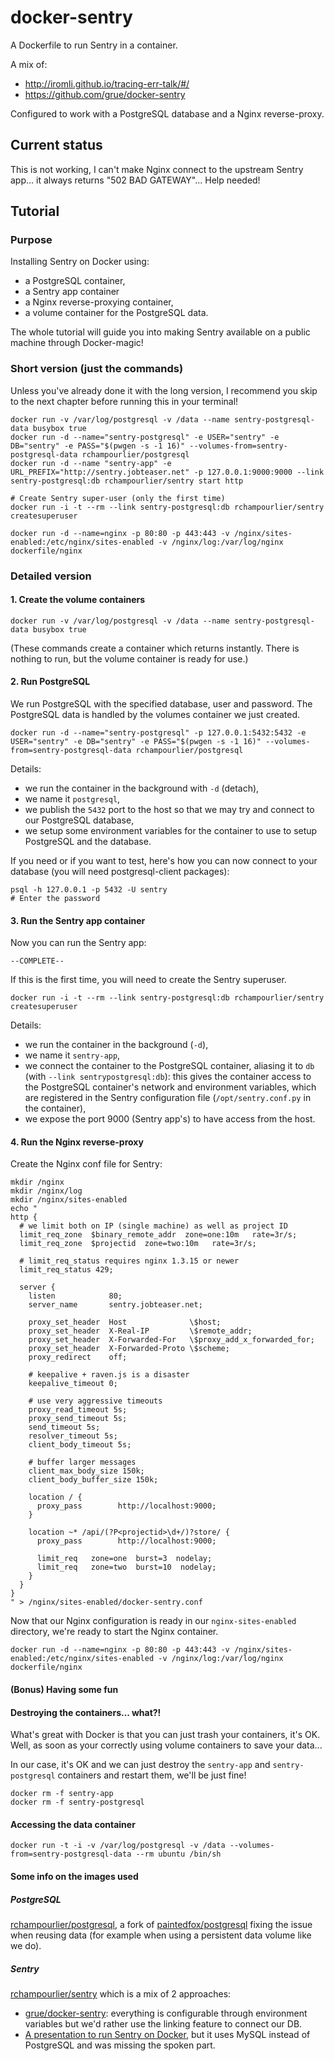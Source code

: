 # docker-sentry

A Dockerfile to run Sentry in a container.

A mix of:
- http://iromli.github.io/tracing-err-talk/#/
- https://github.com/grue/docker-sentry

Configured to work with a PostgreSQL database and a Nginx reverse-proxy.


## Current status

This is not working, I can't make Nginx connect to the upstream Sentry
app... it always returns "502 BAD GATEWAY"... Help needed!


## Tutorial

### Purpose

Installing Sentry on Docker using:

- a PostgreSQL container,
- a Sentry app container
- a Nginx reverse-proxying container,
- a volume container for the PostgreSQL data.

The whole tutorial will guide you into making Sentry available on a public
machine through Docker-magic!


### Short version (just the commands)

Unless you've already done it with the long version, I recommend you skip
to the next chapter before running this in your terminal!

```
docker run -v /var/log/postgresql -v /data --name sentry-postgresql-data busybox true
docker run -d --name="sentry-postgresql" -e USER="sentry" -e DB="sentry" -e PASS="$(pwgen -s -1 16)" --volumes-from=sentry-postgresql-data rchampourlier/postgresql
docker run -d --name "sentry-app" -e URL_PREFIX="http://sentry.jobteaser.net" -p 127.0.0.1:9000:9000 --link sentry-postgresql:db rchampourlier/sentry start http

# Create Sentry super-user (only the first time)
docker run -i -t --rm --link sentry-postgresql:db rchampourlier/sentry createsuperuser

docker run -d --name=nginx -p 80:80 -p 443:443 -v /nginx/sites-enabled:/etc/nginx/sites-enabled -v /nginx/log:/var/log/nginx dockerfile/nginx
```


### Detailed version

#### 1. Create the volume containers

```
docker run -v /var/log/postgresql -v /data --name sentry-postgresql-data busybox true
```

(These commands create a container which returns instantly. There is nothing to run,
but the volume container is ready for use.)

#### 2. Run PostgreSQL

We run PostgreSQL with the specified database, user and password. The
PostgreSQL data is handled by the volumes container we just created.

```
docker run -d --name="sentry-postgresql" -p 127.0.0.1:5432:5432 -e USER="sentry" -e DB="sentry" -e PASS="$(pwgen -s -1 16)" --volumes-from=sentry-postgresql-data rchampourlier/postgresql
```

Details:

- we run the container in the background with `-d` (detach),
- we name it `postgresql`,
- we publish the `5432` port to the host so that we may try and connect to our
  PostgreSQL database,
- we setup some environment variables for the container to use to setup
  PostgreSQL and the database.

If you need or if you want to test, here's how you can now connect to your
database (you will need postgresql-client packages):

```
psql -h 127.0.0.1 -p 5432 -U sentry
# Enter the password
```

#### 3. Run the Sentry app container

Now you can run the Sentry app:

```
--COMPLETE--
```

If this is the first time, you will need to create the Sentry superuser.

```
docker run -i -t --rm --link sentry-postgresql:db rchampourlier/sentry createsuperuser
```

Details:

- we run the container in the background (`-d`),
- we name it `sentry-app`,
- we connect the container to the PostgreSQL container, aliasing it to `db`
  (with `--link sentrypostgresql:db`): this gives the container access to
  the PostgreSQL container's network and environment variables, which are
  registered in the Sentry configuration file (`/opt/sentry.conf.py` in the
  container),
- we expose the port 9000 (Sentry app's) to have access from the host.


#### 4. Run the Nginx reverse-proxy

Create the Nginx conf file for Sentry:

```
mkdir /nginx
mkdir /nginx/log
mkdir /nginx/sites-enabled
echo "
http {
  # we limit both on IP (single machine) as well as project ID
  limit_req_zone  $binary_remote_addr  zone=one:10m   rate=3r/s;
  limit_req_zone  $projectid  zone=two:10m   rate=3r/s;

  # limit_req_status requires nginx 1.3.15 or newer
  limit_req_status 429;

  server {
    listen            80;
    server_name       sentry.jobteaser.net;

    proxy_set_header  Host              \$host;
    proxy_set_header  X-Real-IP         \$remote_addr;
    proxy_set_header  X-Forwarded-For   \$proxy_add_x_forwarded_for;
    proxy_set_header  X-Forwarded-Proto \$scheme;
    proxy_redirect    off;

    # keepalive + raven.js is a disaster
    keepalive_timeout 0;

    # use very aggressive timeouts
    proxy_read_timeout 5s;
    proxy_send_timeout 5s;
    send_timeout 5s;
    resolver_timeout 5s;
    client_body_timeout 5s;

    # buffer larger messages
    client_max_body_size 150k;
    client_body_buffer_size 150k;

    location / {
      proxy_pass        http://localhost:9000;
    }

    location ~* /api/(?P<projectid>\d+/)?store/ {
      proxy_pass        http://localhost:9000;

      limit_req   zone=one  burst=3  nodelay;
      limit_req   zone=two  burst=10  nodelay;
    }
  }
}
" > /nginx/sites-enabled/docker-sentry.conf
```

Now that our Nginx configuration is ready in our `nginx-sites-enabled` directory,
we're ready to start the Nginx container.

```
docker run -d --name=nginx -p 80:80 -p 443:443 -v /nginx/sites-enabled:/etc/nginx/sites-enabled -v /nginx/log:/var/log/nginx dockerfile/nginx
```

#### (Bonus) Having some fun

#### Destroying the containers... what?!

What's great with Docker is that you can just trash your containers, it's OK.
Well, as soon as your correctly using volume containers to save your data...

In our case, it's OK and we can just destroy the `sentry-app` and `sentry-postgresql`
containers and restart them, we'll be just fine!

```
docker rm -f sentry-app
docker rm -f sentry-postgresql
```

#### Accessing the data container

```
docker run -t -i -v /var/log/postgresql -v /data --volumes-from=sentry-postgresql-data --rm ubuntu /bin/sh
```

#### Some info on the images used

##### PostgreSQL

[rchampourlier/postgresql](https://index.docker.io/u/rchampourlier/postgresql/), a fork of [paintedfox/postgresql](https://index.docker.io/u/paintedfox/postgresql) fixing the issue when reusing data (for example when using a persistent data volume like we do).

##### Sentry

[rchampourlier/sentry](https://index.docker.io/u/rchampourlier/sentry/) which is a mix of 2 approaches:

- [grue/docker-sentry](https://index.docker.io/u/grue/docker-sentry/): everything is configurable through environment variables but we'd rather use the linking feature to connect our DB.
- [A presentation to run Sentry on Docker](iromli.github.io/tracing-err-talk/#/38), but it uses MySQL instead of PostgreSQL and was missing the spoken part.